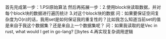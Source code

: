 首先完成第一步：1.PSI原始算法
然后再拓展一步：2.使用block块读取数据，并对每个block块的数据进行遍历统计
3.对这个block块的数据
问：如果要保证空间复杂度为O(n)的话，我用set是如何保证我的重复性的？比如我怎么知道当前set的值是来自于我这个数据集？还是来自上一个数据集呢？
问：如果我读取的是Vec<u8> in rust, what would I get in go-lang? []bytes
4.再实现复杂调用逻辑